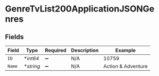 # GenreTvList200ApplicationJSONGenres


## Fields

| Field              | Type               | Required           | Description        | Example            |
| ------------------ | ------------------ | ------------------ | ------------------ | ------------------ |
| `ID`               | **int64*           | :heavy_minus_sign: | N/A                | 10759              |
| `Name`             | **string*          | :heavy_minus_sign: | N/A                | Action & Adventure |